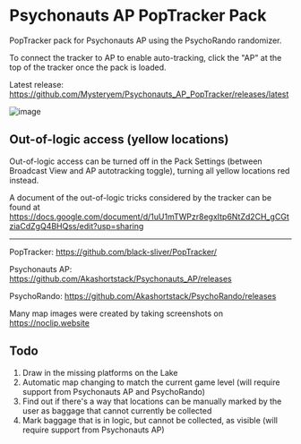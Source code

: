 # Psychonauts AP PopTracker Pack
PopTracker pack for Psychonauts AP using the PsychoRando randomizer.

To connect the tracker to AP to enable auto-tracking, click the "AP" at the top of the tracker once the pack is loaded.

Latest release: https://github.com/Mysteryem/Psychonauts_AP_PopTracker/releases/latest

![image](https://github.com/Mysteryem/Psychonauts_AP_PopTracker/assets/495015/68bfb3f9-9128-411a-858a-0a8cfa2d6991)

## Out-of-logic access (yellow locations)
Out-of-logic access can be turned off in the Pack Settings (between Broadcast View and AP autotracking toggle), turning
all yellow locations red instead.

A document of the out-of-logic tricks considered by the tracker can be found at
https://docs.google.com/document/d/1uU1mTWPzr8egxItp6NtZd2CH_gCGtziaCdZgQ4BHQss/edit?usp=sharing 

---

PopTracker: https://github.com/black-sliver/PopTracker/

Psychonauts AP: https://github.com/Akashortstack/Psychonauts_AP/releases

PsychoRando: https://github.com/Akashortstack/PsychoRando/releases

Many map images were created by taking screenshots on https://noclip.website

## Todo
1) Draw in the missing platforms on the Lake
2) Automatic map changing to match the current game level (will require support from Psychonauts AP and PsychoRando)
3) Find out if there's a way that locations can be manually marked by the user as baggage that cannot currently be collected
4) Mark baggage that is in logic, but cannot be collected, as visible (will require support from Psychonauts AP)
